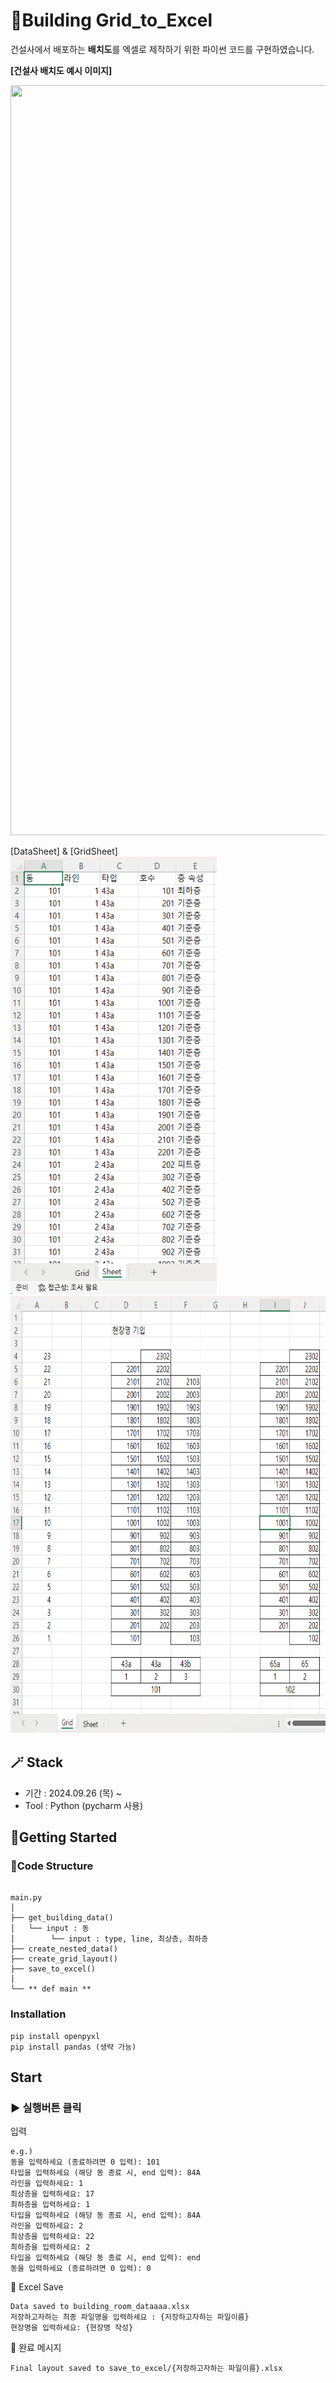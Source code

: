 # 📌Building Grid_to_Excel
건설사에서 배포하는 **배치도**를 엑셀로 제작하기 위한 파이썬 코드를 구현하였습니다.


**[건설사 배치도 예시 이미지]**
<p float="left">
    <img src="https://brand.hldni.com/cheongju/image/sub/danji/dong_img3.jpg" height="1200" width = "950">
    <p> [DataSheet] & [GridSheet]
    <br>
    <img src="img/data_sheet.png" height="700" width = "330" />
    <img src="img/grid_sheet.png" height="700" width = "620" />
</p>

## 🪄 Stack
- 기간 : 2024.09.26 (목) ~
- Tool : Python (pycharm 사용)


## 📝Getting Started

### 📎Code Structure

```aiignore

main.py
│
├── get_building_data() 
│   └── input : 동 
│        └── input : type, line, 최상층, 최하층
├── create_nested_data()
├── create_grid_layout()
├── save_to_excel()
│   
└── ** def main **
```


### Installation
```
pip install openpyxl
pip install pandas (생략 가능)
```

## Start
### ▶️ 실행버튼 클릭

입력
```aiignore
e.g.)
동을 입력하세요 (종료하려면 0 입력): 101
타입을 입력하세요 (해당 동 종료 시, end 입력): 84A
라인을 입력하세요: 1
최상층을 입력하세요: 17
최하층을 입력하세요: 1
타입을 입력하세요 (해당 동 종료 시, end 입력): 84A
라인을 입력하세요: 2
최상층을 입력하세요: 22
최하층을 입력하세요: 2
타입을 입력하세요 (해당 동 종료 시, end 입력): end
동을 입력하세요 (종료하려면 0 입력): 0
```

💾 Excel Save 
```
Data saved to building_room_dataaaa.xlsx
저장하고자하는 최종 파일명을 입력하세요 : {저장하고자하는 파일이름}
현장명을 입력하세요: {현장명 작성}
```
📨 완료 메시지
```aiignore
Final layout saved to save_to_excel/{저장하고자하는 파일이름}.xlsx
```
